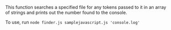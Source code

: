 This function searches a specified file for any tokens passed to it in an array of strings and prints out the number found to the console.

To use, run `node finder.js samplejavascript.js 'console.log'`
